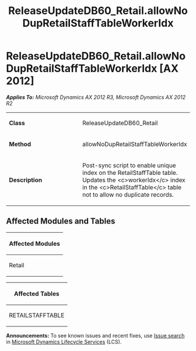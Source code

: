 ﻿---
title: ReleaseUpdateDB60_Retail.allowNoDupRetailStaffTableWorkerIdx
TOCTitle: ReleaseUpdateDB60_Retail.allowNoDupRetailStaffTableWorkerIdx
ms:assetid: 04b69dc6-0a21-e515-ebba-cb50b156efcd
ms:mtpsurl: https://msdn.microsoft.com/en-us/library/JJ684704(v=AX.60)
ms:contentKeyID: 49706400
ms.date: 05/18/2015
mtps_version: v=AX.60
---

# ReleaseUpdateDB60\_Retail.allowNoDupRetailStaffTableWorkerIdx [AX 2012]


_**Applies To:** Microsoft Dynamics AX 2012 R3, Microsoft Dynamics AX 2012 R2_

<table>
<colgroup>
<col style="width: 50%" />
<col style="width: 50%" />
</colgroup>
<tbody>
<tr class="odd">
<td><p><strong>Class</strong></p></td>
<td><p>ReleaseUpdateDB60_Retail</p></td>
</tr>
<tr class="even">
<td><p><strong>Method</strong></p></td>
<td><p>allowNoDupRetailStaffTableWorkerIdx</p></td>
</tr>
<tr class="odd">
<td><p><strong>Description</strong></p></td>
<td><p>Post-sync script to enable unique index on the RetailStaffTable table. Updates the &lt;c&gt;workerIdx&lt;/c&gt; index in the &lt;c&gt;RetailStaffTable&lt;/c&gt; table not to allow no duplicate records.</p></td>
</tr>
</tbody>
</table>


## Affected Modules and Tables

<table>
<colgroup>
<col style="width: 100%" />
</colgroup>
<thead>
<tr class="header">
<th><p>Affected Modules</p></th>
</tr>
</thead>
<tbody>
<tr class="odd">
<td><p>Retail</p></td>
</tr>
</tbody>
</table>


<table>
<colgroup>
<col style="width: 100%" />
</colgroup>
<thead>
<tr class="header">
<th><p>Affected Tables</p></th>
</tr>
</thead>
<tbody>
<tr class="odd">
<td><p>RETAILSTAFFTABLE</p></td>
</tr>
</tbody>
</table>

  
**Announcements:** To see known issues and recent fixes, use [Issue search](http://go.microsoft.com/fwlink/?linkid=389258) in [Microsoft Dynamics Lifecycle Services](http://go.microsoft.com/fwlink/?linkid=306505) (LCS).

